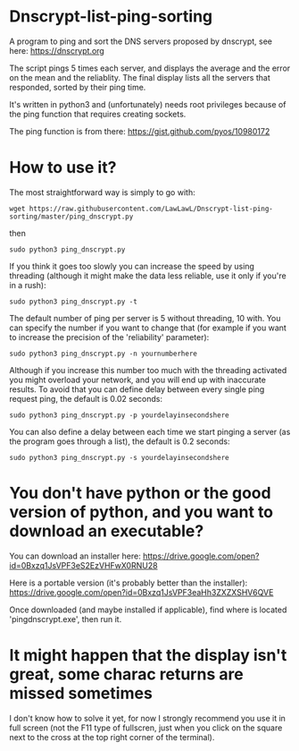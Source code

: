 # Dnscrypt-list-ping-sorting
A program to ping and sort the DNS servers proposed by dnscrypt, see here: https://dnscrypt.org

The script pings 5 times each server, and displays the average and the error on the mean and the reliablity. The final display lists all the servers that responded, sorted by their ping time.

It's written in python3 and (unfortunately) needs root privileges because of the ping function that requires creating sockets. 

The ping function is from there: https://gist.github.com/pyos/10980172

# How to use it?
The most straightforward way is simply to go with:

`wget https://raw.githubusercontent.com/LawLawL/Dnscrypt-list-ping-sorting/master/ping_dnscrypt.py`

then

`sudo python3 ping_dnscrypt.py`

If you think it goes too slowly you can increase the speed by using threading (although it might make the data less reliable, use it only if you're in a rush):

`sudo python3 ping_dnscrypt.py -t`

The default number of ping per server is 5 without threading, 10 with. You can specify the number if you want to change that (for example if you want to increase the precision of the 'reliability' parameter):

`sudo python3 ping_dnscrypt.py -n yournumberhere`

Although if you increase this number too much with the threading activated you might overload your network, and you will end up with inaccurate results. To avoid that you can define delay between every single ping request ping, the default is 0.02 seconds:

`sudo python3 ping_dnscrypt.py -p yourdelayinsecondshere`

You can also define a delay between each time we start pinging a server (as the program goes through a list), the default is 0.2 seconds:

`sudo python3 ping_dnscrypt.py -s yourdelayinsecondshere`

# You don't have python or the good version of python, and you want to download an executable?
You can download an installer here: https://drive.google.com/open?id=0Bxzq1JsVPF3eS2EzVHFwX0RNU28

Here is a portable version (it's probably better than the installer): https://drive.google.com/open?id=0Bxzq1JsVPF3eaHh3ZXZXSHV6QVE

Once downloaded (and maybe installed if applicable), find where is located 'pingdnscrypt.exe', then run it. 

# It might happen that the display isn't great, some charac returns are missed sometimes
I don't know how to solve it yet, for now I strongly recommend you use it in full screen (not the F11 type of fullscren, just when you click on the square next to the cross at the top right corner of the terminal).
